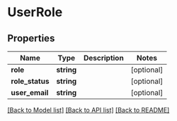 # UserRole

## Properties

| Name            | Type       | Description | Notes      |
| --------------- | ---------- | ----------- | ---------- |
| **role**        | **string** |             | [optional] |
| **role_status** | **string** |             | [optional] |
| **user_email**  | **string** |             | [optional] |

[[Back to Model list]](../../README.md#documentation-for-models) [[Back to API list]](../../README.md#documentation-for-api-endpoints) [[Back to README]](../../README.md)
